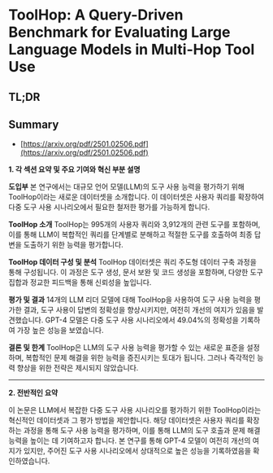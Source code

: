 # ToolHop: A Query-Driven Benchmark for Evaluating Large Language Models in Multi-Hop Tool Use
## TL;DR
## Summary
- [https://arxiv.org/pdf/2501.02506.pdf](https://arxiv.org/pdf/2501.02506.pdf)

**1. 각 섹션 요약 및 주요 기여와 혁신 부분 설명**

**도입부**
본 연구에서는 대규모 언어 모델(LLM)의 도구 사용 능력을 평가하기 위해 ToolHop이라는 새로운 데이터셋을 소개합니다. 이 데이터셋은 사용자 쿼리를 확장하여 다중 도구 사용 시나리오에서 필요한 철저한 평가를 가능하게 합니다. 

**ToolHop 소개**
ToolHop는 995개의 사용자 쿼리와 3,912개의 관련 도구를 포함하며, 이를 통해 LLM이 복합적인 쿼리를 단계별로 분해하고 적절한 도구를 호출하여 최종 답변을 도출하기 위한 능력을 평가합니다. 

**ToolHop 데이터 구성 및 분석**
ToolHop 데이터셋은 쿼리 주도형 데이터 구축 과정을 통해 구성됩니다. 이 과정은 도구 생성, 문서 보완 및 코드 생성을 포함하며, 다양한 도구 집합과 정교한 피드백을 통해 신뢰성을 높입니다.

**평가 및 결과**
14개의 LLM 리더 모델에 대해 ToolHop을 사용하여 도구 사용 능력을 평가한 결과, 도구 사용이 답변의 정확성을 향상시키지만, 여전히 개선의 여지가 있음을 발견했습니다. GPT-4 모델은 다중 도구 사용 시나리오에서 49.04%의 정확성을 기록하여 가장 높은 성능을 보였습니다.

**결론 및 한계**
ToolHop은 LLM의 도구 사용 능력을 평가할 수 있는 새로운 표준을 설정하며, 복합적인 문제 해결을 위한 능력을 증진시키는 토대가 됩니다. 그러나 즉각적인 능력 향상을 위한 전략은 제시되지 않았습니다.

---
 
**2. 전반적인 요약**

이 논문은 LLM에서 복잡한 다중 도구 사용 시나리오를 평가하기 위한 ToolHop이라는 혁신적인 데이터셋과 그 평가 방법을 제안합니다. 해당 데이터셋은 사용자 쿼리를 확장하는 과정을 통해 도구 사용 능력을 평가하며, 이를 통해 LLM의 도구 호출과 문제 해결 능력을 높이는 데 기여하고자 합니다. 본 연구를 통해 GPT-4 모델이 여전히 개선의 여지가 있지만, 주어진 도구 사용 시나리오에서 상대적으로 높은 성능을 기록하였음을 확인하였습니다.